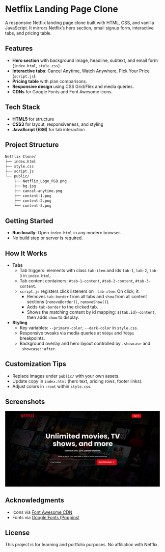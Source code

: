 # Netflix Landing Page Clone

A responsive Netflix landing page clone built with HTML, CSS, and vanilla JavaScript. It mirrors Netflix’s hero section, email signup form, interactive tabs, and pricing table.

## Features

- **Hero section** with background image, headline, subtext, and email form (`index.html`, `style.css`).
- **Interactive tabs**: Cancel Anytime, Watch Anywhere, Pick Your Price (`script.js`).
- **Pricing table** with plan comparisons.
- **Responsive design** using CSS Grid/Flex and media queries.
- **CDNs** for Google Fonts and Font Awesome icons.

## Tech Stack

- **HTML5** for structure
- **CSS3** for layout, responsiveness, and styling
- **JavaScript (ES6)** for tab interaction

## Project Structure

```
Netflix Clone/
├── index.html
├── style.css
├── script.js
└── public/
    ├── Netflix_Logo_RGB.png
    ├── bg.jpg
    ├── cancel-anytime.png
    ├── content-1.png
    ├── content-2.png
    └── content-3.png
```

## Getting Started

- **Run locally**: Open `index.html` in any modern browser.
- No build step or server is required.

## How It Works

- **Tabs**
  - Tab triggers: elements with class `tab-item` and ids `tab-1`, `tab-2`, `tab-3` in `index.html`.
  - Tab content containers: `#tab-1-content`, `#tab-2-content`, `#tab-3-content`.
  - `script.js` registers click listeners on `.tab-item`. On click, it:
    - Removes `tab-border` from all tabs and `show` from all content sections (`removeBorder()`, `removeShow()`).
    - Adds `tab-border` to the clicked tab.
    - Shows the matching content by id mapping: `${tab.id}-content`, then adds `show` to display.
- **Styling**
  - Key variables: `--primary-color`, `--dark-color` in `style.css`.
  - Responsive tweaks via media queries at `960px` and `700px` breakpoints.
  - Background overlay and hero layout controlled by `.showcase` and `.showcase::after`.

## Customization Tips

- Replace images under `public/` with your own assets.
- Update copy in `index.html` (hero text, pricing rows, footer links).
- Adjust colors in `:root` within `style.css`.

## Screenshots

![Netflix Clone Screenshot](SS.png)

## Acknowledgments

- Icons via [Font Awesome CDN](https://cdnjs.com/libraries/font-awesome)
- Fonts via [Google Fonts (Poppins)](https://fonts.google.com/)

## License

This project is for learning and portfolio purposes. No affiliation with Netflix.
